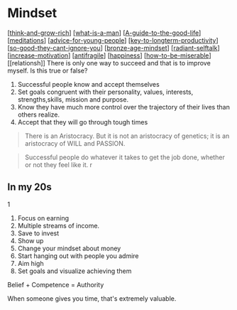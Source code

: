 # Mindset
[[think-and-grow-rich]]
[[what-is-a-man]]
[[A-guide-to-the-good-life]]
[[meditations]]
[[advice-for-young-people]]
[[key-to-longterm-productivity]]
[[so-good-they-cant-ignore-you]]
[[bronze-age-mindset]]
[[radiant-selftalk]]
[[increase-motivation]]
[[antifragile]]
[[happiness]]
[[how-to-be-miserable]]
[[relationsh]]
There is only one way to succeed and that is to improve myself. Is this true or false?

1. Successful people know and accept themselves
2. Set goals congruent with their personality, values, interests, strengths,skills, mission and purpose. 
3. Know they have much more control over the trajectory of their lives than others realize. 
4. Accept that they will go through tough times

> There is an Aristocracy. But it is not an aristocracy of genetics; it is an aristocracy of WILL and PASSION. 

>Successful people do whatever it takes to get the job done, whether or not they feel like it. r
## In my 20s 
1
1. Focus on earning
2. Multiple streams of income.
3. Save to invest
4. Show up
5. Change your mindset about money 
6. Start hanging out with people you admire
7. Aim high
8. Set goals and visualize achieving them

Belief + Competence = Authority

When someone gives you time, that's extremely valuable.

[//begin]: # "Autogenerated link references for markdown compatibility"
[think-and-grow-rich]: think-and-grow-rich.md "Think and Grow Rich"
[what-is-a-man]: what-is-a-man.md "What Is a Man"
[A-guide-to-the-good-life]: A-guide-to-the-good-life.md "A guide to the good life"
[meditations]: meditations.md "Meditations"
[advice-for-young-people]: advice-for-young-people.md "Advice for young people"
[key-to-longterm-productivity]: key-to-longterm-productivity.md "Productivity"
[so-good-they-cant-ignore-you]: so-good-they-cant-ignore-you.md "So good they can't ignore you"
[bronze-age-mindset]: bronze-age-mindset.md "Bronze Age Mindset"
[radiant-selftalk]: radiant-selftalk.md "Radiant selftalk"
[increase-motivation]: increase-motivation.md "How to increase Motivation & Drive"
[antifragile]: antifragile.md "Antifragile"
[happiness]: happiness.md "Happiness"
[how-to-be-miserable]: how-to-be-miserable.md "How to be miserable"
[//end]: # "Autogenerated link references"